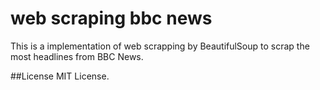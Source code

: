 # web scraping bbc news
This is a implementation of web scrapping by BeautifulSoup to scrap the most headlines from BBC News.

##License
MIT License.
